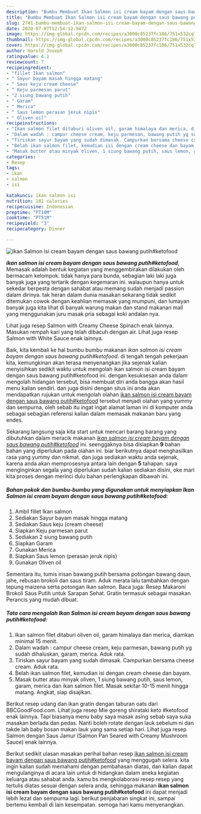 ```yaml
---
description: "Bumbu Membuat Ikan Salmon isi cream bayam dengan saus bawang putih#ketofood Lezat"
title: "Bumbu Membuat Ikan Salmon isi cream bayam dengan saus bawang putih#ketofood Lezat"
slug: 2741-bumbu-membuat-ikan-salmon-isi-cream-bayam-dengan-saus-bawang-putihketofood-lezat
date: 2020-07-07T12:54:12.947Z
image: https://img-global.cpcdn.com/recipes/a3000c85237fc186/751x532cq70/ikan-salmon-isi-cream-bayam-dengan-saus-bawang-putihketofood-foto-resep-utama.jpg
thumbnail: https://img-global.cpcdn.com/recipes/a3000c85237fc186/751x532cq70/ikan-salmon-isi-cream-bayam-dengan-saus-bawang-putihketofood-foto-resep-utama.jpg
cover: https://img-global.cpcdn.com/recipes/a3000c85237fc186/751x532cq70/ikan-salmon-isi-cream-bayam-dengan-saus-bawang-putihketofood-foto-resep-utama.jpg
author: Harold Joseph
ratingvalue: 4.1
reviewcount: 7
recipeingredient:
- "fillet Ikan salmon"
- " Sayur bayam masak hingga matang"
- " Saus keju cream cheese"
- " Keju parmesan parut"
- "2 siung bawang putih"
- " Garam"
- " Merica"
- " Saus lemon perasan jeruk nipis"
- " Oliven oil"
recipeinstructions:
- "Ikan salmon filet ditaburi oliven oil, garam himalaya dan merica, diamkan minimal 15 menit."
- "Dalam wadah : campur cheese cream, keju parmesan, bawang putih yg sudah dihaluskan, garam, merica. Aduk rata."
- "Tiriskan sayur bayam yang sudah dimasak. Campurkan bersama cheese cream. Aduk rata."
- "Belah ikan salmon filet, kemudian isi dengan cream cheese dan bayam."
- "Masak butter atau minyak oliven, 1 siung bawang putih, saus lemon, garam, merica dan ikan salmon filet. Masak sekitar 10-15 menit hingga matang. Angkat, siap disajikan."
categories:
- Resep
tags:
- ikan
- salmon
- isi

katakunci: ikan salmon isi 
nutrition: 101 calories
recipecuisine: Indonesian
preptime: "PT10M"
cooktime: "PT51M"
recipeyield: "3"
recipecategory: Dinner

---
```



![Ikan Salmon isi cream bayam dengan saus bawang putih#ketofood](https://img-global.cpcdn.com/recipes/a3000c85237fc186/751x532cq70/ikan-salmon-isi-cream-bayam-dengan-saus-bawang-putihketofood-foto-resep-utama.jpg)

<b><i>ikan salmon isi cream bayam dengan saus bawang putih#ketofood</i></b>, Memasak adalah bentuk kegiatan yang menggembirakan dilakukan oleh bermacam kelompok. tidak hanya para bunda, sebagian laki laki juga banyak juga yang tertarik dengan kegemaran ini. walaupun hanya untuk sekedar berpesta dengan sahabat atau memang sudah menjadi passion dalam dirinya. tak heran dalam dunia masakan sekarang tidak sedikit ditemukan cowok dengan keahlian memasak yang mumpuni, dan lumayan banyak juga kita lihat di banyak warung makan dan stand makanan mall yang menggunakan juru masak pria sebagai koki andalan nya.

Lihat juga resep Salmon with Creamy Cheese Spinach enak lainnya. Masukan rempah kari yang telah dibacuh dengan air. Lihat juga resep Salmon with White Sauce enak lainnya.

Baik, kita kembali ke hal bumbu bumbu makanan <i>ikan salmon isi cream bayam dengan saus bawang putih#ketofood</i>. di tengah tengah pekerjaan kita, kemungkinan akan terasa menyenangkan jika sejenak kalian menyisihkan sedikit waktu untuk mengolah ikan salmon isi cream bayam dengan saus bawang putih#ketofood ini. dengan kesuksesan anda dalam mengolah hidangan tersebut, bisa membuat diri anda bangga akan hasil menu kalian sendiri. dan juga disini dengan situs ini anda akan mendapatkan rujukan untuk mengolah olahan <u>ikan salmon isi cream bayam dengan saus bawang putih#ketofood</u> tersebut menjadi olahan yang yummy dan sempurna, oleh sebab itu ingat ingat alamat laman ini di komputer anda sebagai sebagian referensi kalian dalam memasak makanan baru yang endes.


Sekarang langsung saja kita start untuk mencari barang barang yang dibutuhkan dalam meracik makanan <u><i>ikan salmon isi cream bayam dengan saus bawang putih#ketofood</i></u> ini. seenggaknya bisa disiapkan <b>9</b> bahan bahan yang diperlukan pada olahan ini. biar berikutnya dapat menghasilkan rasa yang yummy dan nikmat. dan juga sediakan waktu anda sejenak, karena anda akan memprosesnya antara lain dengan <b>5</b> tahapan. saya menginginkan segala yang diperlukan sudah kalian sediakan disini, oke mari kita proses dengan merinci dulu bahan perlengkapan dibawah ini.

<!--inarticleads1-->

##### Bahan pokok dan bumbu-bumbu yang digunakan untuk menyiapkan Ikan Salmon isi cream bayam dengan saus bawang putih#ketofood:

1. Ambil fillet Ikan salmon
1. Sediakan  Sayur bayam masak hingga matang
1. Sediakan  Saus keju (cream cheese)
1. Siapkan  Keju parmesan parut
1. Sediakan 2 siung bawang putih
1. Siapkan  Garam
1. Gunakan  Merica
1. Siapkan  Saus lemon (perasan jeruk nipis)
1. Gunakan  Oliven oil


Sementara itu, tumis irisan bawang putih bersama potongan bawang daun, jahe, rebusan brokoli dan saus tiram. Aduk merata lalu tambahkan dengan tepung maizena serta potongan ikan salmon. Baca juga: Resep Makaroni Brokoli Saus Putih untuk Sarapan Sehat. Gratin termasuk sebagai masakan Perancis yang mudah dibuat. 

<!--inarticleads2-->

##### Tata cara mengolah Ikan Salmon isi cream bayam dengan saus bawang putih#ketofood:

1. Ikan salmon filet ditaburi oliven oil, garam himalaya dan merica, diamkan minimal 15 menit.
1. Dalam wadah : campur cheese cream, keju parmesan, bawang putih yg sudah dihaluskan, garam, merica. Aduk rata.
1. Tiriskan sayur bayam yang sudah dimasak. Campurkan bersama cheese cream. Aduk rata.
1. Belah ikan salmon filet, kemudian isi dengan cream cheese dan bayam.
1. Masak butter atau minyak oliven, 1 siung bawang putih, saus lemon, garam, merica dan ikan salmon filet. Masak sekitar 10-15 menit hingga matang. Angkat, siap disajikan.


Berikut resep udang dan ikan gratin dengan taburan oats dari BBCGoodFood.com. Lihat juga resep Mie goreng shirataki keto #ketofood enak lainnya. Tapi biasanya menu baby saya masak asing sebab saya suka masakan berlada dan pedas. Nanti boleh rotate dengan lauk sebelum ni dan takde lah baby bosan makan lauk yang sama setiap hari. Lihat juga resep Salmon dengan Saus Jamur (Salmon Pan Seared with Creamy Mushroom Sauce) enak lainnya. 

Berikut sedikit ulasan masakan perihal bahan resep <u>ikan salmon isi cream bayam dengan saus bawang putih#ketofood</u> yang menggugah selera. kita ingin kalian sudah memahami dengan pembahasan diatas, dan kalian dapat mengulanginya di acara lain untuk di hidangkan dalam aneka kegiatan keluarga atau sahabat anda. kamu bs mengkolaborasi resep resep yang tertulis diatas sesuai dengan selera anda, sehingga makanan <b>ikan salmon isi cream bayam dengan saus bawang putih#ketofood</b> ini dapat menjadi lebih lezat dan sempurna lagi. berikut penjabaran singkat ini, sampai bertemu kembali di lain kesempatan. semoga hari kamu menyenangkan.

